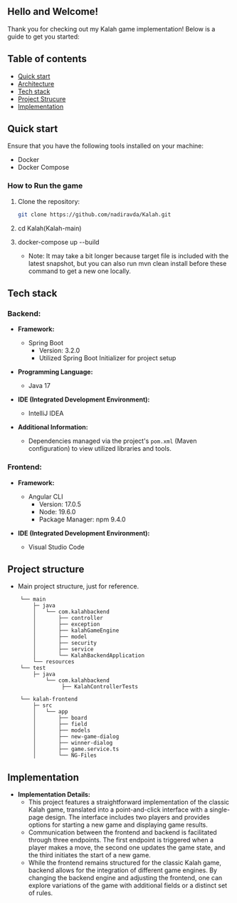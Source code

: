 ## Hello and Welcome!
Thank you for checking out my Kalah game implementation! Below is a guide to get you started:

## Table of contents

- [Quick start](#quick-start)
- [Architecture](#arhitecture)
- [Tech stack](#tech-stack)
- [Project Strucure](#project-structure)
- [Implementation](#implementation)

## Quick start

Ensure that you have the following tools installed on your machine:

- Docker
- Docker Compose
###  How to Run the game


1. Clone the repository:

   ```bash
   git clone https://github.com/nadiravda/Kalah.git
2. cd Kalah(Kalah-main)
3. docker-compose up --build

    - Note: It may take a bit longer because target file is included with the latest snapshot, but you can also run mvn clean install before these command to get a new one locally.

## Tech stack

###  Backend:
- **Framework:**
    - Spring Boot
        - Version: 3.2.0
        - Utilized Spring Boot Initializer for project setup

- **Programming Language:**

    - Java 17

- **IDE (Integrated Development Environment):**

    - IntelliJ IDEA

- **Additional Information:**
    - Dependencies managed via the project's `pom.xml` (Maven configuration) to view utilized libraries and tools.
###  Frontend:
- **Framework:**
    - Angular CLI
        - Version: 17.0.5
        - Node: 19.6.0
        - Package Manager: npm 9.4.0


- **IDE (Integrated Development Environment):**

    - Visual Studio Code

## Project structure

- Main project structure, just for reference.


```text
    └── main
        ├─ java
        │   └── com.kalahbackend
        │       ├── controller
        │       ├── exception
        │       ├── kalahGameEngine
        │       ├── model
        │       ├── security
        │       ├── service
        │       └── KalahBackendApplication
        └── resources
    └── test
        ├─ java
            └── com.kalahbackend
                 ├── KalahControllerTests
```

```text
    └── kalah-frontend
        ├─ src
        │   └── app
        │       ├── board
        │       ├── field
        │       ├── models
        │       ├── new-game-dialog
        │       ├── winner-dialog
        │       ├── game.service.ts
        │       └── NG-Files
```

## Implementation

- **Implementation Details:**
    - This project features a straightforward implementation of the classic Kalah game, translated into a point-and-click interface with a single-page design. The interface includes two players and provides options for starting a new game and displaying game results.
    - Communication between the frontend and backend is facilitated through three endpoints. The first endpoint is triggered when a player makes a move, the second one updates the game state, and the third initiates the start of a new game.
    - While the frontend remains structured for the classic Kalah game, backend allows for the integration of different game engines. By changing the backend engine and adjusting the frontend, one can explore variations of the game with additional fields or a distinct set of rules. 
  




